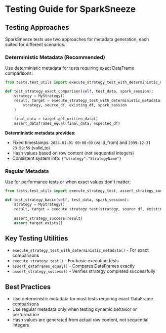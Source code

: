 # Testing Guide for SparkSneeze

## Testing Approaches

SparkSneeze tests use two approaches for metadata generation, each suited for different scenarios.

### Deterministic Metadata (Recommended)

Use deterministic metadata for tests requiring exact DataFrame comparisons:

```python
from tests.test_utils import execute_strategy_test_with_deterministic_metadata, assert_dataframes_equal

def test_strategy_exact_comparison(self, test_data, spark_session):
    strategy = MyStrategy()
    result, target = execute_strategy_test_with_deterministic_metadata(
        strategy, source_df, existing_df, spark_session
    )
    
    final_data = target.get_written_data()
    assert_dataframes_equal(final_data, expected_df)
```

**Deterministic metadata provides:**
- Fixed timestamps: `2024-01-01 00:00:00` (valid_from) and `2999-12-31 23:59:59` (valid_to)
- Hash values based on row content (not sequential integers)
- Consistent system info: `{"strategy":"StrategyName"}`

### Regular Metadata

Use for performance tests or when exact values don't matter:

```python
from tests.test_utils import execute_strategy_test, assert_strategy_success

def test_strategy_basic(self, test_data, spark_session):
    strategy = MyStrategy()
    result, target = execute_strategy_test(strategy, source_df, existing_df, spark_session)
    
    assert_strategy_success(result)
    assert target.exists()
```

## Key Testing Utilities

- `execute_strategy_test_with_deterministic_metadata()` - For exact comparisons
- `execute_strategy_test()` - For basic execution tests  
- `assert_dataframes_equal()` - Compares DataFrames exactly
- `assert_strategy_success()` - Verifies strategy completed successfully

## Best Practices

- Use deterministic metadata for most tests requiring exact DataFrame comparisons
- Use regular metadata only when testing dynamic behavior or performance
- Hash values are generated from actual row content, not sequential integers